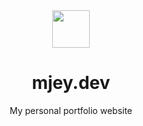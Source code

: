 <div align="center">
<a href="https://mjey.dev"><img src="./public/logo.jpg" width="60px"></a>
</div>

<div align="center">
<h1>mjey.dev</h1>
<p>My personal portfolio website</p>
</div>
